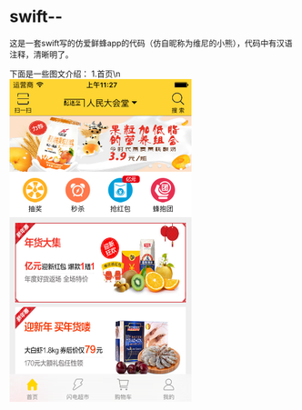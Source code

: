 # swift--
这是一套swift写的仿爱鲜蜂app的代码（仿自昵称为维尼的小熊），代码中有汉语注释，清晰明了。

下面是一些图文介绍：
  1.首页\n
   ![image](https://github.com/zhongfei246/swift--/blob/master/%E7%88%B1%E9%B2%9C%E8%9C%82-model/screenhots/firstpage.png)
